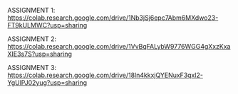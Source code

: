 ASSIGNMENT 1: https://colab.research.google.com/drive/1Nb3jSj6epc7Abm6MXdwo23-FT9kULMWC?usp=sharing


ASSIGNMENT 2: https://colab.research.google.com/drive/1VvBqFALybW9776WGG4gXxzKxaXIE3s7S?usp=sharing


ASSIGNMENT 3: https://colab.research.google.com/drive/18ln4kkxjQYENuxF3qxl2-YgUlPJ02yug?usp=sharing
